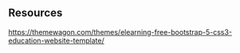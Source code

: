 ## Resources
https://themewagon.com/themes/elearning-free-bootstrap-5-css3-education-website-template/